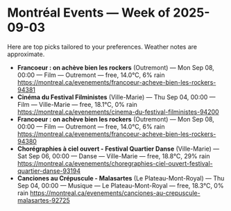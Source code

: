 # Montréal Events — Week of 2025-09-03

Here are top picks tailored to your preferences. Weather notes are approximate.
- **Francoeur : on achève bien les rockers** (Outremont) — Mon Sep 08, 00:00 — Film — Outremont — free, 14.0°C, 6% rain
  https://montreal.ca/evenements/francoeur-acheve-bien-les-rockers-94381
- **Cinéma du Festival Filministes** (Ville-Marie) — Thu Sep 04, 00:00 — Film — Ville-Marie — free, 18.1°C, 0% rain
  https://montreal.ca/evenements/cinema-du-festival-filministes-94200
- **Francoeur : on achève bien les rockers** (Outremont) — Mon Sep 08, 00:00 — Film — Outremont — free, 14.0°C, 6% rain
  https://montreal.ca/evenements/francoeur-acheve-bien-les-rockers-94380
- **Chorégraphies à ciel ouvert - Festival Quartier Danse** (Ville-Marie) — Sat Sep 06, 00:00 — Danse — Ville-Marie — free, 18.8°C, 29% rain
  https://montreal.ca/evenements/choregraphies-ciel-ouvert-festival-quartier-danse-93194
- **Canciones au Crépuscule - Malasartes** (Le Plateau-Mont-Royal) — Thu Sep 04, 00:00 — Musique — Le Plateau-Mont-Royal — free, 18.3°C, 0% rain
  https://montreal.ca/evenements/canciones-au-crepuscule-malasartes-92725
